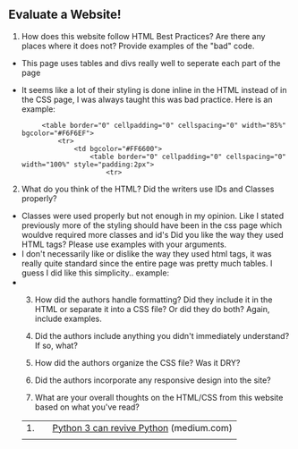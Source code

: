 ## Evaluate a Website! 
 
1) How does this website follow HTML Best Practices? Are there any places where 
it does not?  Provide examples of the "bad" code.
 - This page uses tables and divs really well to seperate each part of the page
 - It seems like a lot of their styling is done inline in the HTML instead of in the CSS page, I was always taught this was bad practice.  Here is an example:
 
            <table border="0" cellpadding="0" cellspacing="0" width="85%" bgcolor="#F6F6EF">
                <tr>
                    <td bgcolor="#FF6600">
                        <table border="0" cellpadding="0" cellspacing="0" width="100%" style="padding:2px">
                            <tr>
2) What do you think of the HTML? Did the writers use IDs and Classes properly? 
 - Classes were used properly but not enough in my opinion. Like I stated previously more of the styling should have been in the css page which wouldve required more classes and id's
Did you like the way they used HTML tags?  Please use examples with your arguments.
 - I don't necessarily like or dislike the way they used html tags, it was really quite standard since the entire page was pretty much tables.  I guess I did like this simplicity.. example:
 -  <table border="0" cellpadding="0" cellspacing="0">
                            <tr>
                                <td align="right" valign="top" class="title">
                                    1.
                                </td>
                                <td>
                                    <center>
                                        <a id=up7801834 href=vote?for=7801834&amp;dir=up&amp;whence=%6e%65%77%73 name=up_7801834"></a>
                                        <div class="votearrow" title="upvote"></div><span id="down_7801834"></span>
                                    </center>
                                </td>
                                <td class="title">
                                    <a href="https://medium.com/p/2a7af4788b10">Python 3 can revive Python</a> <span class="comhead">(medium.com)</span>
                                </td>
                            </tr>
                            <tr>
                                <td colspan="2"></td>
 - 
3) How did the authors handle formatting? Did they include it in the HTML or 
separate it into a CSS file? Or did they do both?  Again, include examples.
 
4) Did the authors include anything you didn't immediately understand? 
If so, what?
 
5) How did the authors organize the CSS file? Was it DRY?
 
6) Did the authors incorporate any responsive design into the site?
 
7) What are your overall thoughts on the HTML/CSS from this website based on 
what you've read?
